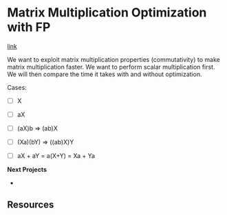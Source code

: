 # Matrix Multiplication Optimization with FP

[link](https://ocw.mit.edu/ans7870/6/6.005/s16/classes/16-recursive-data-types/matexpr/)

We want to exploit matrix multiplication properties (commutativity) to make matrix multiplication faster. We want to perform scalar multiplication first. We will then compare the time it takes with and without optimization.

Cases:
- [ ] X
- [ ] aX
- [ ] (aX)b => (ab)X
- [ ] (Xa)(bY) => ((ab)X)Y
- [ ] aX + aY = a(X+Y) = Xa + Ya





**Next Projects**

- 

## Resources

